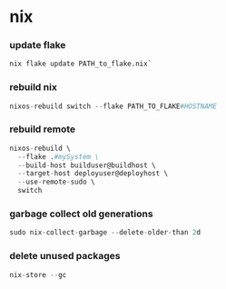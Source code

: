 # nix


### update flake
```nix
nix flake update PATH_to_flake.nix`
```


### rebuild nix
```nix
nixos-rebuild switch --flake PATH_TO_FLAKE#HOSTNAME
```

### rebuild remote
```nix
nixos-rebuild \
  --flake .#mySystem \
  --build-host builduser@buildhost \
  --target-host deployuser@deployhost \
  --use-remote-sudo \
  switch
```


### garbage collect old generations
```nix
sudo nix-collect-garbage --delete-older-than 2d
```

### delete unused packages
```nix
nix-store --gc
```
